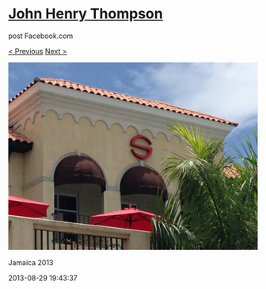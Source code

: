 # [John Henry Thompson](../README.md)
post Facebook.com

[< Previous](2013-08-29-54.md) [Next >](2013-08-29-56.md)

[![](../media/2013-08-29/Jamaica-2066.jpg)](../README.md)

Jamaica 2013

2013-08-29 19:43:37